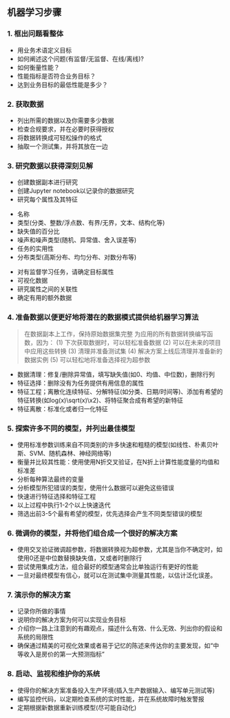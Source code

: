

## 机器学习步骤

### 1. 框出问题看整体

- 用业务术语定义目标
- 如何阐述这个问题(有监督/无监督、在线/离线)?
- 如何衡量性能？
- 性能指标是否符合业务目标？
- 达到业务目标的最低性能是多少？


### 2. 获取数据

- 列出所需的数据以及你需要多少数据
- 检查合规要求，并在必要时获得授权
- 将数据转换成可轻松操作的格式
- 抽取一个测试集，并将其放在一边



### 3. 研究数据以获得深刻见解

- 创建数据副本进行研究
- 创建Jupyter notebook以记录你的数据研究
- 研究每个属性及其特征

* 名称
* 类型(分类、整数/浮点数、有界/无界，文本、结构化等)
* 缺失值的百分比
* 噪声和噪声类型(随机、异常值、舍入误差等)
* 任务的实用性
* 分布类型(高斯分布、均匀分布、对数分布等)

- 对有监督学习任务，请确定目标属性
- 可视化数据
- 研究属性之间的关联性
- 确定有用的额外数据


### 4. 准备数据以便更好地将潜在的数据模式提供给机器学习算法

> 在数据副本上工作，保持原始数据集完整
> 为应用的所有数据转换编写函数，因为：
> (1) 下次获取数据时，可以轻松准备数据
> (2) 可以在未来的项目中应用这些转换
> (3) 清理并准备测试集
> (4) 解决方案上线后清理并准备新的数据实例
> (5) 可以轻松地将准备选择视为超参数


- 数据清理：修复/删除异常值，填写缺失值(如0、均值、中位数)，删除行列
- 特征选择：删除没有为任务提供有用信息的属性
- 特征工程；离散化连续特征、分解特征(如分类、日期/时间等)、添加有希望的特征转换(如log(x)\sqrt(x)\x2)、将特征聚合成有希望的新特征
- 特征离散：标准化或者归一化特征


### 5. 探索许多不同的模型，并列出最佳模型

- 使用标准参数训练来自不同类别的许多快速和粗糙的模型(如线性、朴素贝叶斯、SVM、随机森林、神经网络等)
- 衡量并比较其性能：使用使用N折交叉验证，在N折上计算性能度量的均值和标准差
- 分析每种算法最终的变量
- 分析模型所犯错误的类型，使用什么数据可以避免这些错误
- 快速进行特征选择和特征工程
- 以上过程中执行1-2个以上快速迭代
- 筛选出前3-5个最有希望的模型，优先选择会产生不同类型错误的模型

### 6. 微调你的模型，并将他们组合成一个很好的解决方案

- 使用交叉验证微调超参数，将数据转换视为超参数，尤其是当你不确定时，如使用0还是中位数替换缺失值，又或者时删除行
- 尝试使用集成方法，组合最好的模型通常会比单独运行有更好的性能
- 一旦对最终模型有信心，就可以在测试集中测量其性能，以估计泛化误差。


### 7. 演示你的解决方案

- 记录你所做的事情
- 说明你的解决方案为何可以实现业务目标
- 介绍你一路上注意到的有趣观点，描述什么有效、什么无效、列出你的假设和系统的局限性
- 确保通过精美的可视化效果或者易于记忆的陈述来传达你的主要发现，如“中等收入是房价的第一大预测指标”

### 8. 启动、监视和维护你的系统

- 使得你的解决方案准备投入生产环境(插入生产数据输入、编写单元测试等)
- 编写监控代码，以定期检查系统的实时性能，并在系统故障时触发警报
- 定期根据新数据重新训练模型(尽可能自动化)
